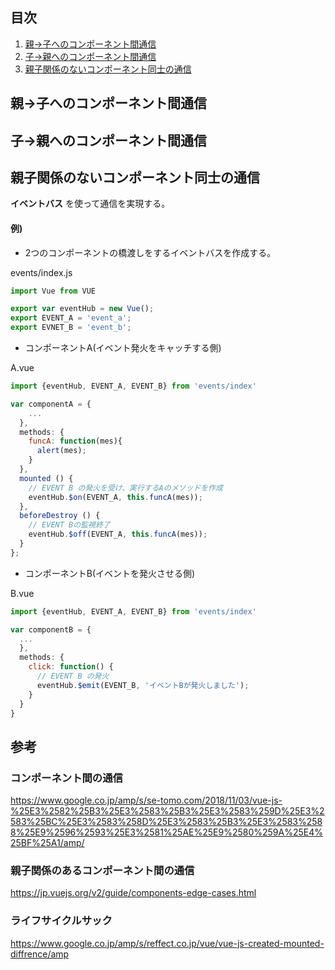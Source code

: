 ## 目次
1. [親→子へのコンポーネント間通信](#親子へのコンポーネント間通信)
2. [子→親へのコンポーネント間通信](#子親へのコンポーネント間通信)
3. [親子関係のないコンポーネント同士の通信](#親子関係のないコンポーネント同士の通信)

## 親→子へのコンポーネント間通信

## 子→親へのコンポーネント間通信

## 親子関係のないコンポーネント同士の通信
**イベントバス** を使って通信を実現する。

#### 例)
- 2つのコンポーネントの橋渡しをするイベントバスを作成する。

events/index.js
```js
import Vue from VUE

export var eventHub = new Vue();
export EVENT_A = 'event_a';
export EVNET_B = 'event_b';
```

- コンポーネントA(イベント発火をキャッチする側)

A.vue
```js
import {eventHub, EVENT_A, EVENT_B} from 'events/index'

var componentA = {
    ...
  }, 
  methods: {
    funcA: function(mes){
      alert(mes);
    }
  },
  mounted () {
    // EVENT B の発火を受け、実行するAのメソッドを作成
    eventHub.$on(EVENT_A, this.funcA(mes));
  },
  beforeDestroy () {
    // EVENT Bの監視終了
    eventHub.$off(EVENT_A, this.funcA(mes));
  }
};
```
- コンポーネントB(イベントを発火させる側)

B.vue
```js
import {eventHub, EVENT_A, EVENT_B} from 'events/index'

var componentB = {
  ...
  },
  methods: {
    click: function() {
      // EVENT B の発火
      eventHub.$emit(EVENT_B, 'イベントBが発火しました');
    }
  }
}

```

## 参考
### コンポーネント間の通信
https://www.google.co.jp/amp/s/se-tomo.com/2018/11/03/vue-js-%25E3%2582%25B3%25E3%2583%25B3%25E3%2583%259D%25E3%2583%25BC%25E3%2583%258D%25E3%2583%25B3%25E3%2583%2588%25E9%2596%2593%25E3%2581%25AE%25E9%2580%259A%25E4%25BF%25A1/amp/

### 親子関係のあるコンポーネント間の通信
https://jp.vuejs.org/v2/guide/components-edge-cases.html

### ライフサイクルサック
https://www.google.co.jp/amp/s/reffect.co.jp/vue/vue-js-created-mounted-diffrence/amp
